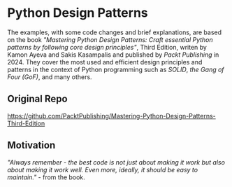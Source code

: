 # Python Design Patterns

The examples, with some code changes and brief explanations, 
are based on the book *"Mastering Python Design Patterns: 
Craft essential Python patterns by following core design principles"*, Third Edition, 
writen by Kamon Ayeva and Sakis Kasampalis and published by *Packt Publishing* in 2024. 
They cover the most used and efficient design principles and patterns in the context of Python programming
such as *SOLID*, *the Gang of Four (GoF)*, and many others.

## Original Repo

https://github.com/PacktPublishing/Mastering-Python-Design-Patterns-Third-Edition

## Motivation

*"Always remember - the best code is not just about making it work but also about making it work well. 
Even more, ideally, it should be easy to maintain."* - from the book.